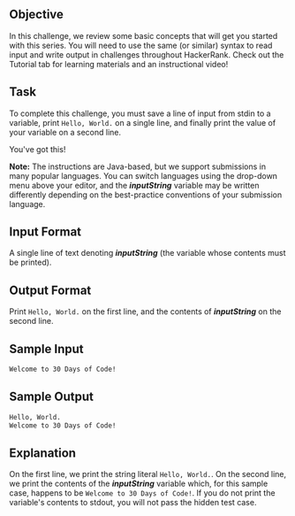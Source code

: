 ## Objective

In this challenge, we review some basic concepts that will get you started with this series. You will need to use the same (or similar) syntax to read input and write output in challenges throughout HackerRank. Check out the Tutorial tab for learning materials and an instructional video!

## Task

To complete this challenge, you must save a line of input from stdin to a variable, print `Hello, World.` on a single line, and finally print the value of your variable on a second line.

You've got this!

**Note:** The instructions are Java-based, but we support submissions in many popular languages. You can switch languages using the drop-down menu above your editor, and the _**inputString**_ variable may be written differently depending on the best-practice conventions of your submission language.

## Input Format

A single line of text denoting _**inputString**_ (the variable whose contents must be printed).

## Output Format

Print `Hello, World.` on the first line, and the contents of _**inputString**_ on the second line.

## Sample Input

```bash
Welcome to 30 Days of Code!
```

## Sample Output

```bash
Hello, World. 
Welcome to 30 Days of Code!
```

## Explanation

On the first line, we print the string literal `Hello, World.`. On the second line, we print the contents of the _**inputString**_ variable which, for this sample case, happens to be `Welcome to 30 Days of Code!`. If you do not print the variable's contents to stdout, you will not pass the hidden test case.